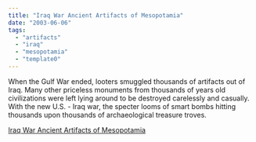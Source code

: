 ```yaml
---
title: "Iraq War Ancient Artifacts of Mesopotamia"
date: "2003-06-06"
tags: 
  - "artifacts"
  - "iraq"
  - "mesopotamia"
  - "template0"
---
```


When the Gulf War ended, looters smuggled thousands of artifacts out of Iraq. Many other priceless monuments from thousands of years old civilizations were left lying around to be destroyed carelessly and casually. With the new U.S. - Iraq war, the specter looms of smart bombs hitting thousands upon thousands of archaeological treasure troves.   

  
[Iraq War Ancient Artifacts of Mesopotamia](http://ancienthistory.about.com/library/weekly/aa031903a.htm)
